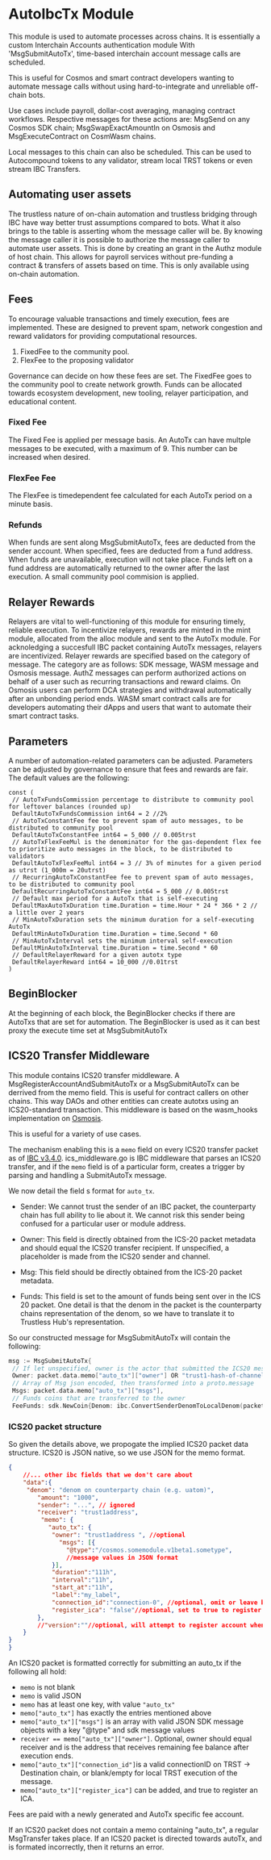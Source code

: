 
# AutoIbcTx Module

This module is used to automate processes across chains. It is essentially a custom Interchain Accounts authentication module
With 'MsgSubmitAutoTx', time-based interchain account message calls are scheduled.

This is useful for Cosmos and smart contract developers wanting to automate message calls without using hard-to-integrate and unreliable off-chain bots.

Use cases include payroll, dollar-cost averaging, managing contract workflows. Respective messages for these actions are: MsgSend on any Cosmos SDK chain; MsgSwapExactAmountIn on Osmosis and MsgExecuteContract on CosmWasm chains.

Local messages to this chain can also be scheduled. This can be used to Autocompound tokens to any validator, stream local TRST tokens or even stream IBC Transfers.

## Automating user assets

The trustless nature of on-chain automation and trustless bridging through IBC have way better trust assumptions compared to bots. What it also brings to the table is asserting whom the message caller will be. By knowing the message caller it is possible to authorize the message caller to automate user assets. This is done by creating an grant in the Authz module of host chain. This allows for payroll services without pre-funding a contract & transfers of assets based on time. This is only available using on-chain automation.

## Fees

To encourage valuable transactions and timely execution, fees are implemented. These are designed to prevent spam, network congestion and reward validators for providing computational resources.

1. FixedFee to the community pool.  
2. FlexFee to the proposing validator

Governance can decide on how these fees are set. The FixedFee goes to the community pool to create network growth. Funds can be allocated towards ecosystem development, new tooling, relayer participation, and educational content.

### Fixed Fee

The Fixed Fee is applied per message basis. An AutoTx can have multple messages to be executed, with a maximum of 9. This number can be increased when desired.

### FlexFee Fee

The FlexFee is timedependent fee calculated for each AutoTx period on a minute basis.

### Refunds

When funds are sent along MsgSubmitAutoTx, fees are deducted from the sender account. When specified, fees are deducted from a fund address. When funds are unavailable, execution will not take place. Funds left on a fund address are automatically returned to the owner after the last execution. A small community pool commision is applied.

## Relayer Rewards

Relayers are vital to well-functioning of this module for ensuring timely, reliable execution. To incentivize relayers, rewards are minted in the mint module, allocated from the alloc module and sent to the AutoTx module. For acknoledging a succesfull IBC packet containing AutoTx messages, relayers are incentivized. Relayer rewards are specified based on the category of message. The category are as follows: SDK message, WASM message and Osmosis message. AuthZ messages can perform authorized actions on behalf of a user such as recurring transactions and reward claims. On Osmosis users can perform DCA strategies and withdrawal automatically after an unbonding period ends.  WASM smart contract calls are for developers automating their dApps and users that want to automate their smart contract tasks.

## Parameters

A number of automation-related parameters can be adjusted. Parameters can be adjusted by governance to ensure that fees and rewards are fair. The default values are the following:

```golang
const (
 // AutoTxFundsCommission percentage to distribute to community pool for leftover balances (rounded up)
 DefaultAutoTxFundsCommission int64 = 2 //2%
 // AutoTxConstantFee fee to prevent spam of auto messages, to be distributed to community pool
 DefaultAutoTxConstantFee int64 = 5_000 // 0.005trst
 // AutoTxFlexFeeMul is the denominator for the gas-dependent flex fee to prioritize auto messages in the block, to be distributed to validators
 DefaultAutoTxFlexFeeMul int64 = 3 // 3% of minutes for a given period as utrst (1_000m = 20utrst)
 // RecurringAutoTxConstantFee fee to prevent spam of auto messages, to be distributed to community pool
 DefaultRecurringAutoTxConstantFee int64 = 5_000 // 0.005trst
 // Default max period for a AutoTx that is self-executing
 DefaultMaxAutoTxDuration time.Duration = time.Hour * 24 * 366 * 2 // a little over 2 years
 // MinAutoTxDuration sets the minimum duration for a self-executing AutoTx
 DefaultMinAutoTxDuration time.Duration = time.Second * 60
 // MinAutoTxInterval sets the minimum interval self-execution
 DefaultMinAutoTxInterval time.Duration = time.Second * 60
 // DefaultRelayerReward for a given autotx type
 DefaultRelayerReward int64 = 10_000 //0.01trst
)

```

## BeginBlocker

At the beginning of each block, the BeginBlocker checks if there are AutoTxs that are set for automation. The BeginBlocker is used as it can best proxy the execute time set at MsgSubmitAutoTx

## ICS20 Transfer Middleware

This module contains ICS20 transfer middleware. A MsgRegisterAccountAndSubmitAutoTx or a MsgSubmitAutoTx can be derrived from the memo field. This is useful for contract callers on other chains. This way DAOs and other entities can create autotxs using an ICS20-standard transaction. This middleware is based on the wasm_hooks implementation on [Osmosis](https://github.com/osmosis-labs/osmosis/tree/main/x/ibc-hooks).

This is useful for a variety of use cases.

The mechanism enabling this is a `memo` field on every ICS20 transfer packet as of [IBC v3.4.0](https://medium.com/the-interchain-foundation/moving-beyond-simple-token-transfers-d42b2b1dc29b).
ics_middleware.go is IBC middleware that parses an ICS20 transfer, and if the `memo` field is of a particular form, creates a trigger by parsing and handling a SubmitAutoTx message. 

We now detail the field s format for `auto_tx`.

* Sender: We cannot trust the sender of an IBC packet, the counterparty chain has full ability to lie about it.
We cannot risk this sender being confused for a particular user or module address. 

* Owner: This field is directly obtained from the ICS-20 packet metadata and should equal the ICS20 transfer recipient. If unspecified, a placeholder is made from the ICS20 sender and channel.
* Msg: This field should be directly obtained from the ICS-20 packet metadata.
* Funds: This field is set to the amount of funds being sent over in the ICS 20 packet. One detail is that the denom in the packet is the counterparty chains representation of the denom, so we have to translate it to Trustless Hub's representation.

So our constructed message for MsgSubmitAutoTx will contain the following:

```go
msg := MsgSubmitAutoTx{
 // If let unspecified, owner is the actor that submitted the ICS20 message and a placeholder only
 Owner: packet.data.memo["auto_tx"]["owner"] OR "trust1-hash-of-channel-and-sender",
 // Array of Msg json encoded, then transformed into a proto.message
 Msgs: packet.data.memo["auto_tx"]["msgs"],
 // Funds coins that are transferred to the owner
 FeeFunds: sdk.NewCoin{Denom: ibc.ConvertSenderDenomToLocalDenom(packet.data.Denom), Amount: packet.data.Amount}
```

### ICS20 packet structure

So given the details above, we propogate the implied ICS20 packet data structure.
ICS20 is JSON native, so we use JSON for the memo format.

```json
{
    //... other ibc fields that we don't care about
    "data":{
     "denom": "denom on counterparty chain (e.g. uatom)",
        "amount": "1000",
        "sender": "...", // ignored
        "receiver": "trust1address",
         "memo": {
           "auto_tx": {
            "owner": "trust1address ", //optional
              "msgs": [{
                "@type":"/cosmos.somemodule.v1beta1.sometype",
                //message values in JSON format
            }],
            "duration":"111h",
            "interval":"11h",
            "start_at":"11h",
            "label":"my_label",
            "connection_id":"connection-0", //optional, omit or leave blank in case local TRST message.
            "register_ica": "false"//optional, set to true to register interchain account
        },
        //"version":""//optional, will attempt to register account when filled (this will never override any existing ICA address)
    }
}
}
```

An ICS20 packet is formatted correctly for submitting an auto_tx if the following all hold:

* `memo` is not blank
* `memo` is valid JSON
* `memo` has at least one key, with value `"auto_tx"`
* `memo["auto_tx"]` has exactly the entries mentioned above
* `memo["auto_tx"]["msgs"]` is an array with valid JSON SDK message objects with a key "@type" and sdk message values
* `receiver == memo["auto_tx"]["owner"]`. Optional, owner should equal receiver and is the address that receives remaining fee balance after execution ends. 
* `memo["auto_tx"]["connection_id"]`is a valid connectionID on TRST -> Destination chain, or blank/empty for local TRST execution of the message.
* `memo["auto_tx"]["register_ica"]` can be added, and true to register an ICA. 

Fees are paid with a newly generated and AutoTx specific fee account.

If an ICS20 packet does not contain a memo containing "auto_tx", a regular MsgTransfer takes place.
If an ICS20 packet is directed towards autoTx, and is formated incorrectly, then it returns an error.
